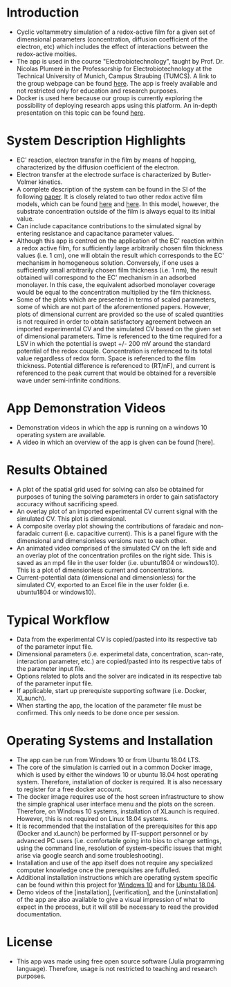 # Introduction
- Cyclic voltammetry simulation of a redox-active film for a given set of dimensional parameters (concentration, diffusion coefficient of the electron, etc) which includes the effect of interactions between the redox-active moities. 
- The app is used in the course "Electrobiotechnology", taught by Prof. Dr. Nicolas Plumeré in the Professorship for Electrobiotechnology at the Technical University of Munich, Campus Straubing (TUMCS). A link to the group webpage can be found [here](https://ebt.cs.tum.de/?lang=en). The app is freely available and not restricted only for education and research purposes.
- Docker is used here because our group is currently exploring the possibility of deploying research apps using this platform. An in-depth presentation on this topic can be found [here](https://www.youtube.com/watch?v=L4nqky8qGm8).

# System Description Highlights
- EC' reaction, electron transfer in the film by means of hopping, characterized by the diffusion coefficient of the electron.
- Electron transfer at the electrode surface is characterized by Butler-Volmer kinetics.
- A complete description of the system can be found in the SI of the following [paper](https://www.nature.com/articles/s41467-020-14673-7). It is closely related to two other redox active film models, which can be found [here](https://pubs.acs.org/doi/abs/10.1021/acs.jpcc.5b02376) and [here](https://chemistry-europe.onlinelibrary.wiley.com/doi/abs/10.1002/celc.201500217). In this model, however, the substrate concentration outside of the film is always equal to its initial value.
- Can include capacitance contributions to the simulated signal by entering resistance and capacitance parameter values.
- Although this app is centred on the application of the EC' reaction within a redox active film, for sufficiently large arbitrarily chosen film thickness values (i.e. 1 cm), one will obtain the result which corresponds to the EC' mechanism in homogeneous solution. Conversely, if one uses a sufficiently small arbitrarily chosen film thickness (i.e. 1 nm), the result obtained will correspond to the EC' mechanism in an adsorbed monolayer. In this case, the equivalent adsorbed monolayer coverage would be equal to the concentration multiplied by the film thickness.
- Some of the plots which are presented in terms of scaled parameters, some of which are not part of the aforementioned papers. However, plots of dimensional current are provided so the use of scaled quantities is not required in order to obtain satisfactory agreement between an imported experimental CV and the simulated CV based on the given set of dimensional parameters. Time is referenced to the time required for a LSV in which the potential is swept +/- 200 mV around the standard potential of the redox couple. Concentration is referenced to its total value regardless of redox form. Space is referenced to the film thickness. Potential difference is referenced to (RT/nF), and current is referenced to the peak current that would be obtained for a reversible wave under semi-infinite conditions.

# App Demonstration Videos
- Demonstration videos in which the app is running on a windows 10 operating system are available.
- A video in which an overview of the app is given can be found [here].

# Results Obtained
- A plot of the spatial grid used for solving can also be obtained for purposes of tuning the solving parameters in order to gain satisfactory accuracy without sacrificing speed.
- An overlay plot of an imported experimental CV current signal with the simulated CV. This plot is dimensional.
- A composite overlay plot showing the contributions of faradaic and non-faradaic current (i.e. capacitive current). This is a panel figure with the dimensional and dimensionless versions next to each other.
- An animated video comprised of the simulated CV on the left side and an overlay plot of the concentration profiles on the right side. This is saved as an mp4 file in the user folder (i.e. ubuntu1804 or windows10). This is a plot of dimensionless current and concentrations.
- Current-potential data (dimensional and dimensionless) for the simulated CV, exported to an Excel file in the user folder (i.e. ubuntu1804 or windows10).

# Typical Workflow
- Data from the experimental CV is copied/pasted into its respective tab of the parameter input file.
- Dimensional parameters (i.e. experimetal data, concentration, scan-rate, interaction parameter, etc.) are copied/pasted into its respective tabs of the parameter input file.
- Options related to plots and the solver are indicated in its respective tab of the parameter input file.
- If applicable, start up prerequiste supporting software (i.e. Docker, XLaunch).
- When starting the app, the location of the parameter file must be confirmed. This only needs to be done once per session.

# Operating Systems and Installation
- The app can be run from Windows 10 or from Ubuntu 18.04 LTS.
- The core of the simulation is carried out in a common Docker image, which is used by either the windows 10 or ubuntu 18.04 host operating system. Therefore, installation of docker is required. It is also necessary to register for a free docker account.
- The docker image requires use of the host screen infrastructure to show the simple graphical user interface menu and the plots on the screen. Therefore, on Windows 10 systems, installation of XLaunch is required. However, this is not required on Linux 18.04 systems.
- It is recommended that the installation of the prerequisites for this app (Docker and xLaunch) be performed by IT-support personnel or by advanced PC users (i.e. comfortable going into bios to change settings, using the command line, resolution of system-specific issues that might arise via google search and some troubleshooting).
- Installation and use of the app itself does not require any specialized computer knowledge once the prerequisites are fulfulled.
- Additional installation instructions which are operating system specific can be found within this project for [Windows 10](https://github.com/DLBuesen/redox-active-film-distribution-reversible/tree/main/project/windows10) and for [Ubuntu 18.04](https://github.com/DLBuesen/redox-active-film-distribution-reversible/tree/main/project/ubuntu1804).
- Demo videos of the [installation], [verification], and the [uninstallation] of the app are also available to give a visual impression of what to expect in the process, but it will still be necessary to read the provided documentation.

# License
- This app was made using free open source software (Julia programming language). Therefore, usage is not restricted to teaching and research purposes.


